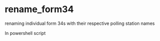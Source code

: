 # rename_form34
renaming individual form 34s with their respective polling station names

In powershell script
